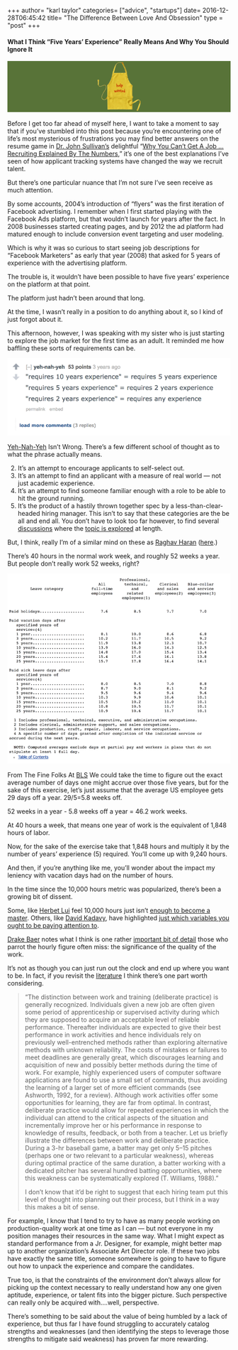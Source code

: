 +++
author= "karl taylor"
categories= ["advice", "startups"]
date= 2016-12-28T06:45:42
title= "The Difference Between Love And Obsession"
type = "post"
+++

 #### What I Think “Five Years’ Experience” Really Means And Why You Should Ignore It

  ![](https://raw.githubusercontent.com/karljtaylor/kjt/blog/content/assets/846dd-1axrtniegwg6x9tni2_ye7g.png)  


 Before I get too far ahead of myself here, I want to take a moment to say that if you’ve stumbled into this post because you’re encountering one of life’s most mysterious of frustrations you may find better answers on the resume game in [Dr. John Sullivan’s](https://twitter.com/drjohnsullivan?lang=en) delightful “[Why You Can’t Get A Job … Recruiting Explained By The Numbers](https://www.eremedia.com/ere/why-you-cant-get-a-job-recruiting-explained-by-the-numbers/),” it’s one of the best explanations I’ve seen of how applicant tracking systems have changed the way we recruit talent.

 But there’s one particular nuance that I’m not sure I’ve seen receive as much attention.

 By some accounts, 2004’s introduction of “flyers” was the first iteration of Facebook advertising. I remember when I first started playing with the Facebook Ads platform, but that wouldn’t launch for years after the fact. In 2008 businesses started creating pages, and by 2012 the ad platform had matured enough to include conversion event targeting and user modeling.

 Which is why it was so curious to start seeing job descriptions for “Facebook Marketers” as early that year (2008) that asked for 5 years of experience with the advertising platform.

 The trouble is, it wouldn’t have been possible to have five years’ experience on the platform at that point.

 The platform just hadn’t been around that long.

 At the time, I wasn’t really in a position to do anything about it, so I kind of just forgot about it.

 This afternoon, however, I was speaking with my sister who is just starting to explore the job market for the first time as an adult. It reminded me how baffling these sorts of requirements can be.

  ![](https://raw.githubusercontent.com/karljtaylor/kjt/blog/content/assets/1597b-1zniti8hx_vgjbl2zawbwra.png)

 [Yeh-Nah-Yeh](https://www.reddit.com/r/jobs/comments/1svo4w/does_entry_level_mean_5_years_experience/#bottom-comments) Isn’t Wrong.  There’s a few different school of thought as to what the phrase actually means.

  2. It’s an attempt to encourage applicants to self-select out.
 4. It’s an attempt to find an applicant with a measure of real world — not just academic experience.
 6. It’s an attempt to find someone familiar enough with a role to be able to hit the ground running.
 8. It’s the product of a hastily thrown together spec by a less-than-clear-headed hiring manager.
  This isn’t to say that these categories are the be all and end all. You don’t have to look too far however, to find several [discussions](http://workplace.stackexchange.com/questions/17685/do-employers-really-mean-it-when-they-say-minimum-5-years-experience) where the [topic is explored](https://www.monster.com/career-advice/article/should-i-still-apply-for-a-job-if-i-dont-have-years-of-experience) at length.

 But, I think, really I’m of a similar mind on these as [Raghav Haran](https://twitter.com/RaghavHaran) ([here](https://medium.com/the-mission/career-advice-no-one-tells-you-8be1bcd330cb#.33dhl5skk).)

 There’s 40 hours in the normal work week, and roughly 52 weeks a year. But people don’t really work 52 weeks, right?

  ![](https://raw.githubusercontent.com/karljtaylor/kjt/blog/content/assets/c577d-1fz__fipnhb-ynnbvteji-g.png)

 From The Fine Folks At [BLS](https://www.bls.gov/news.release/ebs.t05.htm)  We could take the time to figure out the exact average number of days one might accrue over those five years, but for the sake of this exercise, let’s just assume that the average US employee gets 29 days off a year. 29/5=5.8 weeks off.

 52 weeks in a year - 5.8 weeks off a year = 46.2 work weeks.

 At 40 hours a week, that means one year of work is the equivalent of 1,848 hours of labor.

 Now, for the sake of the exercise take that 1,848 hours and multiply it by the number of years’ experience (5) required. You’ll come up with 9,240 hours.

 And then, if you’re anything like me, you’ll wonder about the impact my leniency with vacation days had on the number of hours.

 In the time since the 10,000 hours metric was popularized, there’s been a growing bit of dissent.

 Some, like [Herbet Lui](https://twitter.com/HerbertLui) feel 10,000 hours just isn’t [enough to become a master](https://medium.com/@herbertlui/10-000-hours-is-not-enough-8f452d1d0d93#.5oo6fe8e2). Others, like [David Kadavy](https://twitter.com/kadavy), have highlighted [just which variables you ought to be paying attention to](https://medium.com/@kadavy/a-general-theory-of-10-000-hours-f577df4d1195#.86gqij5e7).

 [Drake Baer](https://twitter.com/drake_baer) notes what I think is one rather [important bit of detail](http://www.businessinsider.com/new-study-destroys-malcolm-gladwells-10000-rule-2014-7) those who parrot the hourly figure often miss: the significance of the quality of the work.

 It’s not as though you can just run out the clock and end up where you want to be. In fact, if you revisit the [literature](http://projects.ict.usc.edu/itw/gel/EricssonDeliberatePracticePR93.pdf) I think there’s one part worth considering.


> “The distinction between work and training (deliberate practice) is generally recognized. Individuals given a new job are often given some period of apprenticeship or supervised activity during which they are supposed to acquire an acceptable level of reliable performance. Thereafter individuals are expected to give their best performance in work activities and hence individuals rely on previously well-entrenched methods rather than exploring alternative methods with unknown reliability. The costs of mistakes or failures to meet deadlines are generally great, which discourages learning and acquisition of new and possibly better methods during the time of work. For example, highly experienced users of computer software applications are found to use a small set of commands, thus avoiding the learning of a larger set of more efficient commands (see Ashworth, 1992, for a review). Although work activities offer some opportunities for learning, they are far from optimal. In contrast, deliberate practice would allow for repeated experiences in which the individual can attend to the critical aspects of the situation and incrementally improve her or his performance in response to knowledge of results, feedback, or both from a teacher. Let us briefly illustrate the differences between work and deliberate practice. During a 3-hr baseball game, a batter may get only 5–15 pitches (perhaps one or two relevant to a particular weakness), whereas during optimal practice of the same duration, a batter working with a dedicated pitcher has several hundred batting opportunities, where this weakness can be systematically explored (T. Williams, 1988).”
>
>  I don’t know that it’d be right to suggest that each hiring team put this level of thought into planning out their process, but I think in a way this makes a bit of sense.

 For example, I know that I tend to try to have as many people working on production-quality work at one time as I can — but not everyone in my position manages their resources in the same way. What I might expect as standard performance from a Jr. Designer, for example, might better map up to another organization’s Associate Art Director role. If these two jobs have exactly the same title, someone somewhere is going to have to figure out how to unpack the experience and compare the candidates.

 True too, is that the constraints of the environment don’t always allow for picking up the context necessary to really understand how any one given aptitude, experience, or talent fits into the bigger picture. Such perspective can really only be acquired with….well, perspective.

 There’s something to be said about the value of being humbled by a lack of experience, but thus far I have found struggling to accurately catalog strengths and weaknesses (and then identifying the steps to leverage those strengths to mitigate said weakness) has proven far more rewarding.
